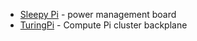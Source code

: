 * [Sleepy Pi]() - power management board
* [TuringPi](https://turingpi.com) - Compute Pi cluster backplane
